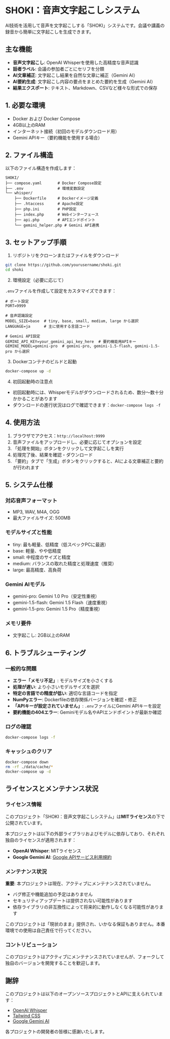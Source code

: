 # SHOKI：音声文字起こしシステム

AI技術を活用して音声を文字起こしする「SHOKI」システムです。会議や講義の録音から簡単に文字起こしを生成できます。

## 主な機能

- **音声文字起こし**: OpenAI Whisperを使用した高精度な音声認識
- **話者ラベル**: 会議の参加者ごとにセリフを分類
- **AI文章補正**: 文字起こし結果を自然な文章に補正（Gemini AI）
- **AI要約生成**: 文字起こし内容の要点をまとめた要約を生成（Gemini AI）
- **結果エクスポート**: テキスト、Markdown、CSVなど様々な形式での保存

## 1. 必要な環境

- Docker および Docker Compose
- 4GB以上のRAM
- インターネット接続（初回のモデルダウンロード用）
- Gemini APIキー（要約機能を使用する場合）

## 2. ファイル構造

以下のファイル構造を作成します：

```
SHOKI/
├── compose.yaml       # Docker Compose設定
├── .env               # 環境変数設定
└── whisper/
    ├── Dockerfile     # Dockerイメージ定義
    ├── .htaccess      # Apache設定
    ├── php.ini        # PHP設定
    ├── index.php      # Webインターフェース
    ├── api.php        # APIエンドポイント
    └── gemini_helper.php # Gemini API連携
```

## 3. セットアップ手順

1. リポジトリをクローンまたはファイルをダウンロード

```bash
git clone https://github.com/yourusername/shoki.git
cd shoki
```

2. 環境設定（必要に応じて）

`.env`ファイルを作成して設定をカスタマイズできます：

```
# ポート設定
PORT=9999

# 音声認識設定
MODEL_SIZE=base  # tiny, base, small, medium, large から選択
LANGUAGE=ja      # 主に使用する言語コード

# Gemini API設定
GEMINI_API_KEY=your_gemini_api_key_here  # 要約機能用APIキー
GEMINI_MODEL=gemini-pro  # gemini-pro, gemini-1.5-flash, gemini-1.5-pro から選択
```

3. Dockerコンテナのビルドと起動

```bash
docker-compose up -d
```

4. 初回起動時の注意点

- 初回起動時には、Whisperモデルがダウンロードされるため、数分〜数十分かかることがあります
- ダウンロードの進行状況はログで確認できます：`docker-compose logs -f`

## 4. 使用方法

1. ブラウザでアクセス：`http://localhost:9999`
2. 音声ファイルをアップロードし、必要に応じてオプションを設定
3. 「処理を開始」ボタンをクリックして文字起こしを実行
4. 処理完了後、結果を確認・ダウンロード
5. 「要約」タブで「生成」ボタンをクリックすると、AIによる文章補正と要約が行われます

## 5. システム仕様

### 対応音声フォーマット
- MP3, WAV, M4A, OGG
- 最大ファイルサイズ: 500MB

### モデルサイズと性能
- tiny: 最も軽量、低精度（低スペックPCに最適）
- base: 軽量、やや低精度
- small: 中程度のサイズと精度
- medium: バランスの取れた精度と処理速度（推奨）
- large: 最高精度、高負荷

### Gemini AIモデル
- gemini-pro: Gemini 1.0 Pro（安定性重視）
- gemini-1.5-flash: Gemini 1.5 Flash（速度重視）
- gemini-1.5-pro: Gemini 1.5 Pro（精度重視）

### メモリ要件
- 文字起こし: 2GB以上のRAM

## 6. トラブルシューティング

### 一般的な問題

- **エラー「メモリ不足」**: モデルサイズを小さくする
- **処理が遅い**: より小さいモデルサイズを選択
- **特定の言語での精度が低い**: 適切な言語コードを指定
- **NumPyエラー**: Dockerfileの依存関係バージョンを確認・修正
- **「APIキーが設定されていません」**: `.env`ファイルにGemini APIキーを設定
- **要約機能の404エラー**: Geminiモデル名やAPIエンドポイントが最新か確認

### ログの確認

```bash
docker-compose logs -f
```

### キャッシュのクリア

```bash
docker-compose down
rm -rf ./data/cache/*
docker-compose up -d
```

## ライセンスとメンテナンス状況

### ライセンス情報

このプロジェクト「SHOKI：音声文字起こしシステム」は**MITライセンス**の下で公開されています。

本プロジェクトは以下の外部ライブラリおよびモデルに依存しており、それぞれ独自のライセンスが適用されます：

- **OpenAI Whisper**: MITライセンス
- **Google Gemini AI**: [Google APIサービス利用規約](https://developers.google.com/terms)

### メンテナンス状況

**重要**: 本プロジェクトは現在、アクティブにメンテナンスされていません。

- バグ修正や機能追加の予定はありません
- セキュリティアップデートは提供されない可能性があります
- 依存ライブラリの非互換性によって将来的に動作しなくなる可能性があります

このプロジェクトは「現状のまま」提供され、いかなる保証もありません。本番環境での使用は自己責任で行ってください。

### コントリビューション

このプロジェクトはアクティブにメンテナンスされていませんが、フォークして独自のバージョンを開発することを歓迎します。

## 謝辞

このプロジェクトは以下のオープンソースプロジェクトとAPIに支えられています：

- [OpenAI Whisper](https://github.com/openai/whisper)
- [Tailwind CSS](https://tailwindcss.com/)
- [Google Gemini AI](https://ai.google.dev/)

各プロジェクトの開発者の皆様に感謝いたします。